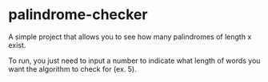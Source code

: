 # palindrome-checker

A simple project that allows you to see how many palindromes of length x exist.  
  
To run, you just need to input a number to indicate what length of words you want the algorithm to check for (ex. 5).

